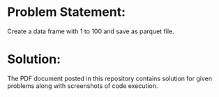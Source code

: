 # Problem Statement:

Create a data frame with 1 to 100 and save as parquet file.

# Solution:

The PDF document posted in this repository contains solution for given problems along with screenshots of code execution.
